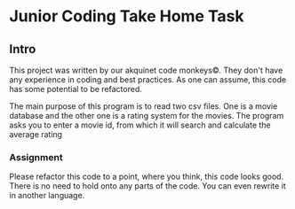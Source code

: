 # Junior Coding Take Home Task

## Intro
This project was written by our akquinet code monkeys©. They don't have any experience in coding and best practices. 
As one can assume, this code has some potential to be refactored. 

The main purpose of this program is to read two csv files. One is a movie database and the other one is 
a rating system for the movies. The program asks you to enter a movie id, from which it will search and calculate the 
average rating 

### Assignment
Please refactor this code to a point, where you think, this code looks good. There is no need to hold onto any parts of 
the code. You can even rewrite it in another language. 